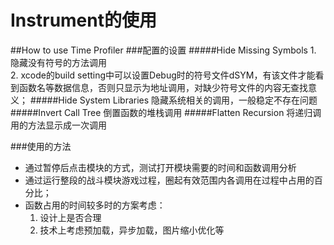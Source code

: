 # Instrument的使用

<!-- create time: 2014-12-26 10:42:42  by wanglin -->

##How to use Time Profiler
###配置的设置
#####Hide Missing Symbols
	1. 隐藏没有符号的方法调用    
	2. xcode的build setting中可以设置Debug时的符号文件dSYM，有该文件才能看到函数名等数据信息，否则只显示为地址调用，对缺少符号文件的内容无查找意义；
#####Hide System Libraries
	隐藏系统相关的调用，一般稳定不存在问题
#####Invert Call Tree
	倒置函数的堆栈调用
#####Flatten Recursion
	将递归调用的方法显示成一次调用

###使用的方法
+ 通过暂停后点击模块的方式，测试打开模块需要的时间和函数调用分析   
+ 通过运行整段的战斗模块游戏过程，圈起有效范围内各调用在过程中占用的百分比；
+ 函数占用的时间较多时的方案考虑：     
  1. 设计上是否合理   
  2. 技术上考虑预加载，异步加载，图片缩小优化等
